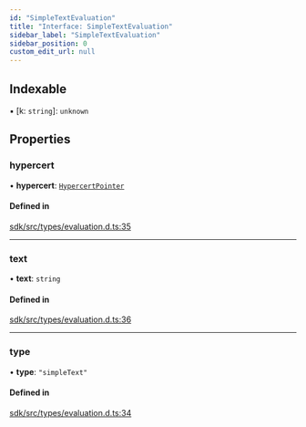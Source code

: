 ```yaml
---
id: "SimpleTextEvaluation"
title: "Interface: SimpleTextEvaluation"
sidebar_label: "SimpleTextEvaluation"
sidebar_position: 0
custom_edit_url: null
---
```


## Indexable

▪ [k: `string`]: `unknown`

## Properties

### hypercert

• **hypercert**: [`HypercertPointer`](HypercertPointer.md)

#### Defined in

[sdk/src/types/evaluation.d.ts:35](https://github.com/hypercerts-org/hypercerts/blob/fbe4d76/sdk/src/types/evaluation.d.ts#L35)

---

### text

• **text**: `string`

#### Defined in

[sdk/src/types/evaluation.d.ts:36](https://github.com/hypercerts-org/hypercerts/blob/fbe4d76/sdk/src/types/evaluation.d.ts#L36)

---

### type

• **type**: `"simpleText"`

#### Defined in

[sdk/src/types/evaluation.d.ts:34](https://github.com/hypercerts-org/hypercerts/blob/fbe4d76/sdk/src/types/evaluation.d.ts#L34)
